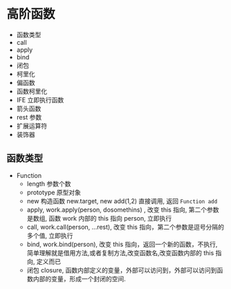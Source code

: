 # 高阶函数

- 函数类型
- call
- apply
- bind
- 闭包
- 柯里化
- 偏函数
- 函数柯里化
- IFE 立即执行函数
- 箭头函数
- rest 参数
- 扩展运算符
- 装饰器

## 函数类型

- Function
  - length 参数个数
  - prototype 原型对象
  - new 构造函数 new.target, new add(1,2) 直接调用, 返回 `Function add`
  - apply, work.apply(person, dosomethins) , 改变 this 指向, 第二个参数是数组, 函数 work 内部的 this 指向 person, 立即执行
  - call, work.call(person, ...rest), 改变 this 指向，第二个参数是逗号分隔的多个值, 立即执行
  - bind, work.bind(person), 改变 this 指向，返回一个新的函数，不执行, 简单理解就是借用方法,或者复制方法,改变函数名,改变函数内部的 this 指向, 定义而已
  - 闭包 closure, 函数内部定义的变量，外部可以访问到，外部可以访问到函数内部的变量，形成一个封闭的空间.
